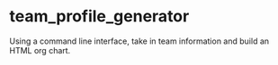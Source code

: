 # team_profile_generator
Using a command line interface, take in team information and build an HTML org chart.
